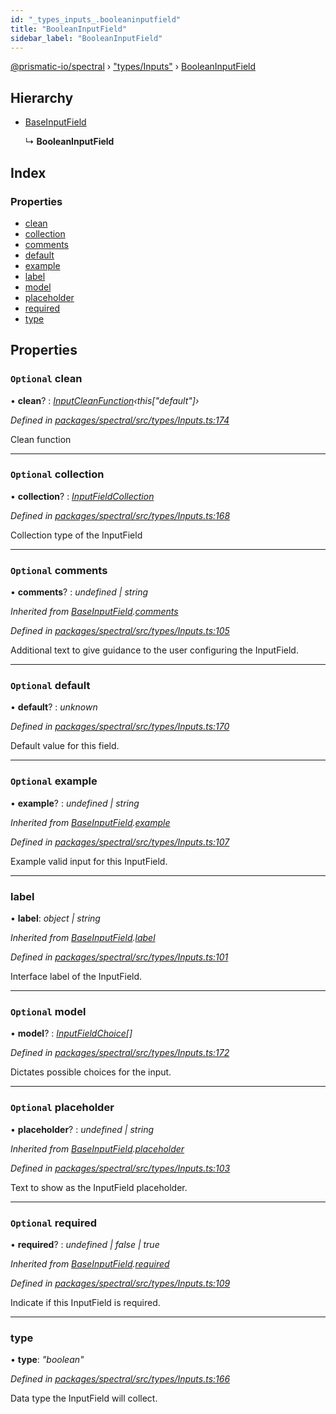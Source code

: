 ```yaml
---
id: "_types_inputs_.booleaninputfield"
title: "BooleanInputField"
sidebar_label: "BooleanInputField"
---
```


[@prismatic-io/spectral](../index.md) › ["types/Inputs"](../modules/_types_inputs_.md) › [BooleanInputField](_types_inputs_.booleaninputfield.md)

## Hierarchy

* [BaseInputField](_types_inputs_.baseinputfield.md)

  ↳ **BooleanInputField**

## Index

### Properties

* [clean](_types_inputs_.booleaninputfield.md#optional-clean)
* [collection](_types_inputs_.booleaninputfield.md#optional-collection)
* [comments](_types_inputs_.booleaninputfield.md#optional-comments)
* [default](_types_inputs_.booleaninputfield.md#optional-default)
* [example](_types_inputs_.booleaninputfield.md#optional-example)
* [label](_types_inputs_.booleaninputfield.md#label)
* [model](_types_inputs_.booleaninputfield.md#optional-model)
* [placeholder](_types_inputs_.booleaninputfield.md#optional-placeholder)
* [required](_types_inputs_.booleaninputfield.md#optional-required)
* [type](_types_inputs_.booleaninputfield.md#type)

## Properties

### `Optional` clean

• **clean**? : *[InputCleanFunction](../modules/_types_inputs_.md#inputcleanfunction)‹this["default"]›*

*Defined in [packages/spectral/src/types/Inputs.ts:174](https://github.com/prismatic-io/spectral/blob/v7.6.2/packages/spectral/src/types/Inputs.ts#L174)*

Clean function

___

### `Optional` collection

• **collection**? : *[InputFieldCollection](../modules/_types_inputs_.md#inputfieldcollection)*

*Defined in [packages/spectral/src/types/Inputs.ts:168](https://github.com/prismatic-io/spectral/blob/v7.6.2/packages/spectral/src/types/Inputs.ts#L168)*

Collection type of the InputField

___

### `Optional` comments

• **comments**? : *undefined | string*

*Inherited from [BaseInputField](_types_inputs_.baseinputfield.md).[comments](_types_inputs_.baseinputfield.md#optional-comments)*

*Defined in [packages/spectral/src/types/Inputs.ts:105](https://github.com/prismatic-io/spectral/blob/v7.6.2/packages/spectral/src/types/Inputs.ts#L105)*

Additional text to give guidance to the user configuring the InputField.

___

### `Optional` default

• **default**? : *unknown*

*Defined in [packages/spectral/src/types/Inputs.ts:170](https://github.com/prismatic-io/spectral/blob/v7.6.2/packages/spectral/src/types/Inputs.ts#L170)*

Default value for this field.

___

### `Optional` example

• **example**? : *undefined | string*

*Inherited from [BaseInputField](_types_inputs_.baseinputfield.md).[example](_types_inputs_.baseinputfield.md#optional-example)*

*Defined in [packages/spectral/src/types/Inputs.ts:107](https://github.com/prismatic-io/spectral/blob/v7.6.2/packages/spectral/src/types/Inputs.ts#L107)*

Example valid input for this InputField.

___

###  label

• **label**: *object | string*

*Inherited from [BaseInputField](_types_inputs_.baseinputfield.md).[label](_types_inputs_.baseinputfield.md#label)*

*Defined in [packages/spectral/src/types/Inputs.ts:101](https://github.com/prismatic-io/spectral/blob/v7.6.2/packages/spectral/src/types/Inputs.ts#L101)*

Interface label of the InputField.

___

### `Optional` model

• **model**? : *[InputFieldChoice](_types_inputs_.inputfieldchoice.md)[]*

*Defined in [packages/spectral/src/types/Inputs.ts:172](https://github.com/prismatic-io/spectral/blob/v7.6.2/packages/spectral/src/types/Inputs.ts#L172)*

Dictates possible choices for the input.

___

### `Optional` placeholder

• **placeholder**? : *undefined | string*

*Inherited from [BaseInputField](_types_inputs_.baseinputfield.md).[placeholder](_types_inputs_.baseinputfield.md#optional-placeholder)*

*Defined in [packages/spectral/src/types/Inputs.ts:103](https://github.com/prismatic-io/spectral/blob/v7.6.2/packages/spectral/src/types/Inputs.ts#L103)*

Text to show as the InputField placeholder.

___

### `Optional` required

• **required**? : *undefined | false | true*

*Inherited from [BaseInputField](_types_inputs_.baseinputfield.md).[required](_types_inputs_.baseinputfield.md#optional-required)*

*Defined in [packages/spectral/src/types/Inputs.ts:109](https://github.com/prismatic-io/spectral/blob/v7.6.2/packages/spectral/src/types/Inputs.ts#L109)*

Indicate if this InputField is required.

___

###  type

• **type**: *"boolean"*

*Defined in [packages/spectral/src/types/Inputs.ts:166](https://github.com/prismatic-io/spectral/blob/v7.6.2/packages/spectral/src/types/Inputs.ts#L166)*

Data type the InputField will collect.

